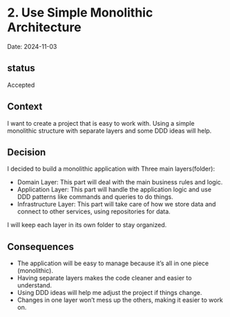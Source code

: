 # 2.  Use Simple Monolithic Architecture

Date: 2024-11-03

## status

Accepted

## Context

I want to create a project that is easy to work with. Using a simple monolithic structure with separate layers and some DDD ideas will help.

## Decision

I decided to build a monolithic application with Three main layers(folder):

- Domain Layer: This part will deal with the main business rules and logic.
- Application Layer: This part will handle the application logic and use DDD patterns like commands and queries to do things.
- Infrastructure Layer: This part will take care of how we store data and connect to other services, using repositories for data.

I will keep each layer in its own folder to stay organized.

## Consequences

- The application will be easy to manage because it’s all in one piece (monolithic).
- Having separate layers makes the code cleaner and easier to understand.
- Using DDD ideas will help me adjust the project if things change.
- Changes in one layer won’t mess up the others, making it easier to work on.